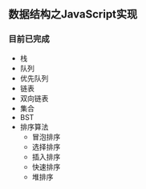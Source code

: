## 数据结构之JavaScript实现
### 目前已完成
- 栈
- 队列
- 优先队列
- 链表
- 双向链表
- 集合
- BST
- 排序算法
  - 冒泡排序
  - 选择排序
  - 插入排序
  - 快速排序
  - 堆排序